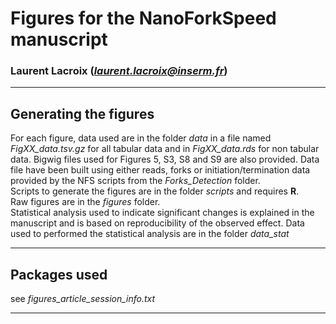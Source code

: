 # Figures for  the NanoForkSpeed manuscript  
### Laurent Lacroix (*laurent.lacroix@inserm.fr*)
***
## Generating the figures  

For each figure, data used are in the folder *data* in a file named *FigXX_data.tsv.gz* for all tabular data and in *FigXX_data.rds* for non tabular data. Bigwig files used for Figures 5, S3, S8 and S9 are also provided. Data file have been built using either reads, forks or initiation/termination data provided by the NFS scripts from the *Forks_Detection* folder.  
Scripts to generate the figures are in the folder *scripts* and requires **R**.  
Raw figures are in the *figures* folder.  
Statistical analysis used to indicate significant changes is explained in the manuscript and is based on reproducibility of the observed effect. Data used to performed the statistical analysis are in the folder *data_stat*  

***
## Packages used
see *figures_article_session_info.txt*  

***

